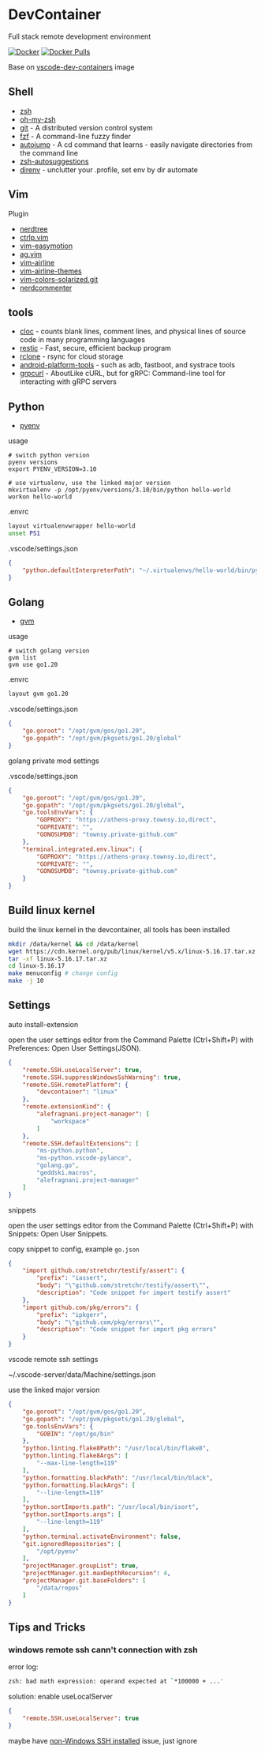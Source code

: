 # DevContainer
Full stack remote development environment

[![Docker](https://github.com/ifooth/devcontainer/actions/workflows/docker-publish.yml/badge.svg)](https://github.com/ifooth/devcontainer/actions/workflows/docker-publish.yml)
[![Docker Pulls](https://img.shields.io/docker/pulls/ifooth/devcontainer.svg)](https://hub.docker.com/r/ifooth/devcontainer/)

Base on [vscode-dev-containers](https://github.com/microsoft/vscode-dev-containers) image

## Shell
- [zsh](https://www.zsh.org/)
- [oh-my-zsh](https://github.com/ohmyzsh/ohmyzsh)
- [git](http://git-scm.com/) - A distributed version control system
- [fzf](https://github.com/junegunn/fzf) - A command-line fuzzy finder
- [autojump](https://github.com/wting/autojump) - A cd command that learns - easily navigate directories from the command line
- [zsh-autosuggestions](https://github.com/zsh-users/zsh-autosuggestions)
- [direnv](https://github.com/direnv/direnv) - unclutter your .profile, set env by dir automate

## Vim
Plugin
- [nerdtree](https://github.com/scrooloose/nerdtree.git)
- [ctrlp.vim](https://github.com/kien/ctrlp.vim.git)
- [vim-easymotion](https://github.com/easymotion/vim-easymotion.git)
- [ag.vim](https://github.com/rking/ag.vim.git)
- [vim-airline](https://github.com/vim-airline/vim-airline)
- [vim-airline-themes](https://github.com/vim-airline/vim-airline-themes)
- [vim-colors-solarized.git](https://github.com/altercation/vim-colors-solarized.git)
- [nerdcommenter](https://github.com/scrooloose/nerdcommenter)

## tools
- [cloc](https://github.com/AlDanial/cloc) - counts blank lines, comment lines, and physical lines of source code in many programming languages
- [restic](https://github.com/restic/restic) - Fast, secure, efficient backup program
- [rclone](https://github.com/rclone/rclone) - rsync for cloud storage
- [android-platform-tools](https://developer.android.com/studio/releases/platform-tools) - such as adb, fastboot, and systrace tools
- [grpcurl](https://github.com/fullstorydev/grpcurl) - AboutLike cURL, but for gRPC: Command-line tool for interacting with gRPC servers

## Python
- [pyenv](https://github.com/pyenv/pyenv)

usage
```shell
# switch python version
pyenv versions
export PYENV_VERSION=3.10

# use virtualenv, use the linked major version
mkvirtualenv -p /opt/pyenv/versions/3.10/bin/python hello-world
workon hello-world
```

.envrc
```bash
layout virtualenvwrapper hello-world
unset PS1
```

.vscode/settings.json
```json
{
    "python.defaultInterpreterPath": "~/.virtualenvs/hello-world/bin/python"
}
```

## Golang
- [gvm](https://github.com/moovweb/gvm)

usage
```shell
# switch golang version
gvm list
gvm use go1.20
```

.envrc
```bash
layout gvm go1.20
```

.vscode/settings.json
```json
{
    "go.goroot": "/opt/gvm/gos/go1.20",
    "go.gopath": "/opt/gvm/pkgsets/go1.20/global"
}
```

golang private mod settings

.vscode/settings.json

```json
{
    "go.goroot": "/opt/gvm/gos/go1.20",
    "go.gopath": "/opt/gvm/pkgsets/go1.20/global",
    "go.toolsEnvVars": {
        "GOPROXY": "https://athens-proxy.townsy.io,direct",
        "GOPRIVATE": "",
        "GONOSUMDB": "townsy.private-github.com"
    },
    "terminal.integrated.env.linux": {
        "GOPROXY": "https://athens-proxy.townsy.io,direct",
        "GOPRIVATE": "",
        "GONOSUMDB": "townsy.private-github.com"
    }
}
```

## Build linux kernel

build the linux kernel in the devcontainer, all tools has been installed

```bash
mkdir /data/kernel && cd /data/kernel
wget https://cdn.kernel.org/pub/linux/kernel/v5.x/linux-5.16.17.tar.xz # change version as you need
tar -xf linux-5.16.17.tar.xz
cd linux-5.16.17
make menuconfig # change config
make -j 10
```


## Settings
auto install-extension

open the user settings editor from the Command Palette (Ctrl+Shift+P) with Preferences: Open User Settings(JSON).

```json
{
    "remote.SSH.useLocalServer": true,
    "remote.SSH.suppressWindowsSshWarning": true,
    "remote.SSH.remotePlatform": {
        "devcontainer": "linux"
    },
    "remote.extensionKind": {
        "alefragnani.project-manager": [
            "workspace"
        ]
    },
    "remote.SSH.defaultExtensions": [
        "ms-python.python",
        "ms-python.vscode-pylance",
        "golang.go",
        "geddski.macros",
        "alefragnani.project-manager"
    ]
}
```

snippets

open the user settings editor from the Command Palette (Ctrl+Shift+P) with Snippets: Open User Snippets.

copy snippet to config, example `go.json`

```json
{
    "import github.com/stretchr/testify/assert": {
        "prefix": "iassert",
        "body": "\"github.com/stretchr/testify/assert\"",
        "description": "Code snippet for import testify assert"
    },
    "import github.com/pkg/errors": {
        "prefix": "ipkgerr",
        "body": "\"github.com/pkg/errors\"",
        "description": "Code snippet for import pkg errors"
    }
}
```

vscode remote ssh settings

~/.vscode-server/data/Machine/settings.json

use the linked major version

```json
{
    "go.goroot": "/opt/gvm/gos/go1.20",
    "go.gopath": "/opt/gvm/pkgsets/go1.20/global",
    "go.toolsEnvVars": {
        "GOBIN": "/opt/go/bin"
    },
    "python.linting.flake8Path": "/usr/local/bin/flake8",
    "python.linting.flake8Args": [
        "--max-line-length=119"
    ],
    "python.formatting.blackPath": "/usr/local/bin/black",
    "python.formatting.blackArgs": [
        "--line-length=119"
    ],
    "python.sortImports.path": "/usr/local/bin/isort",
    "python.sortImports.args": [
        "--line-length=119"
    ],
    "python.terminal.activateEnvironment": false,
    "git.ignoredRepositories": [
        "/opt/pyenv"
    ],
    "projectManager.groupList": true,
    "projectManager.git.maxDepthRecursion": 4,
    "projectManager.git.baseFolders": [
        "/data/repos"
    ]
}
```


## Tips and Tricks

### windows remote ssh cann't connection with zsh

error log:
```bash
zsh: bad math expression: operand expected at `*100000 + ...'
```

solution: enable useLocalServer
```json
{
    "remote.SSH.useLocalServer": true
}
```

maybe have [non-Windows SSH installed](https://github.com/microsoft/vscode-remote-release/issues/2525) issue, just ignore
